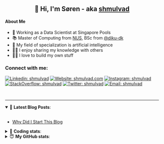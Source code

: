 <h2 align="center">
	👋 Hi, I'm Søren - aka <a href="https://shmulvad.com">shmulvad</a>
</h2>

#### About Me
- 🤖 Working as a Data Scientist at Singapore Pools
- 📚 Master of Computing from [NUS], BSc from [@diku-dk]
- 🧠 My field of specialization is artificial intelligence
- 👨‍🏫 I enjoy sharing my knowledge with others
- 👨‍💻 I love to build my own stuff

### Connect with me:

[![Linkedin: shmulvad](https://img.shields.io/badge/shmulvad-blue?style=flat&logo=Linkedin&logoColor=white)][linkedin]
[![Website: shmulvad.com](https://img.shields.io/badge/shmulvad.com-47CCCC?&style=flat&logo=Google-Chrome&logoColor=white)][website]
[![Instagram: shmulvad](https://img.shields.io/badge/-@shmulvad-purple?style=flat&logo=Instagram&logoColor=white)][instagram]
[![StackOverflow: shmulvad](https://img.shields.io/badge/shmulvad-FE7A16?style=flat&logo=stack-overflow&logoColor=white)][stackOverflow]
[![Twitter: shmulvad](https://img.shields.io/badge/@shmulvad-1ca0f1?style=flat&logo=twitter&logoColor=white)][twitter]
[![Email: shmulvad](https://img.shields.io/badge/shmulvad-D14836?style=flat&logo=gmail&logoColor=white)][mail]

<br />

---

<details open>
 <summary>📕 <b>Latest Blog Posts</b>: </summary>

<br>

<!-- BLOG-POST-LIST:START -->
- [Why Did I Start This Blog](https://shmulvad.com/blog/why-did-start-this-blog)
<!-- BLOG-POST-LIST:END -->

</details>

<!-- --- -->

<details>
 <summary>🤖 <b>Coding stats</b>: </summary>

<br>

NOTE: Doesn't track coding at work or work done in environments such as Jupyter Notebooks.

<!--START_SECTION:waka-->
![Code Time](http://img.shields.io/badge/Code%20Time-2%2C170%20hrs%203%20mins-blue)

**I'm a Night 🦉** 

```text
🌞 Morning                485 commits         ██░░░░░░░░░░░░░░░░░░░░░░░   08.81 % 
🌆 Daytime                1438 commits        ███████░░░░░░░░░░░░░░░░░░   26.13 % 
🌃 Evening                2303 commits        ██████████░░░░░░░░░░░░░░░   41.85 % 
🌙 Night                  1277 commits        ██████░░░░░░░░░░░░░░░░░░░   23.21 % 
```


📊 **This Week I Spent My Time On** 

```text
💬 Programming Languages: 
Python                   1 hr 59 mins        ████████░░░░░░░░░░░░░░░░░   32.10 % 
Text                     1 hr 39 mins        ███████░░░░░░░░░░░░░░░░░░   26.90 % 
TypeScript               59 mins             ████░░░░░░░░░░░░░░░░░░░░░   15.98 % 
GDScript3                51 mins             ███░░░░░░░░░░░░░░░░░░░░░░   13.76 % 
Other                    26 mins             ██░░░░░░░░░░░░░░░░░░░░░░░   07.22 % 

🔥 Editors: 
VS Code                  4 hrs 6 mins        █████████████████░░░░░░░░   66.41 % 
Sublime Text             1 hr 38 mins        ███████░░░░░░░░░░░░░░░░░░   26.45 % 
Zsh                      26 mins             ██░░░░░░░░░░░░░░░░░░░░░░░   07.14 % 

🐱‍💻 Projects: 
Unknown Project          1 hr 38 mins        ███████░░░░░░░░░░░░░░░░░░   26.45 % 
sppl-chatbot             1 hr 29 mins        ██████░░░░░░░░░░░░░░░░░░░   24.03 % 
company-scrapers         1 hr 10 mins        █████░░░░░░░░░░░░░░░░░░░░   18.86 % 
overvaagning-admin       48 mins             ███░░░░░░░░░░░░░░░░░░░░░░   13.06 % 
hit-locator              26 mins             ██░░░░░░░░░░░░░░░░░░░░░░░   07.03 % 
```


 Last Updated on 03/10/2023 18:41:35 UTC
<!--END_SECTION:waka-->

</details>

<!-- --- -->

<details>
 <summary>😇 <b>My GitHub stats</b>: </summary>

<br>

<img align="left" alt="shmulvad's Github Stats" src="https://github-readme-stats.vercel.app/api?username=shmulvad&show_icons=true&hide_border=true" />

</details>



[website]: https://shmulvad.com
[twitter]: https://twitter.com/shmulvad
[linkedin]: https://linkedin.com/in/shmulvad
[instagram]: https://instagram.com/shmulvad
[stackOverflow]: https://stackoverflow.com/users/9248793/shmulvad
[mail]: mailto:shmulvad@gmail.com
[@diku-dk]: https://github.com/diku-dk
[github]: https://github.com/shmulvad
[NUS]: https://www.nus.edu.sg